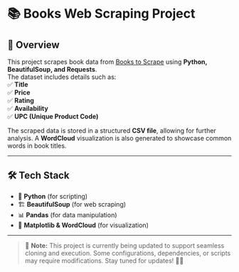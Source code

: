 # 📚 Books Web Scraping Project

## 🚀 Overview
This project scrapes book data from [Books to Scrape](http://books.toscrape.com/) using **Python, BeautifulSoup, and Requests**.  
The dataset includes details such as:  
✅ **Title**  
✅ **Price**  
✅ **Rating**  
✅ **Availability**  
✅ **UPC (Unique Product Code)**  

The scraped data is stored in a structured **CSV file**, allowing for further analysis. A **WordCloud** visualization is also generated to showcase common words in book titles.  

---

## 🛠️ Tech Stack
- 🐍 **Python** (for scripting)  
- 🏗️ **BeautifulSoup** (for web scraping)  
- 📊 **Pandas** (for data manipulation)  
- 🎨 **Matplotlib & WordCloud** (for visualization)  

---
> 🚧 **Note:** This project is currently being updated to support seamless cloning and execution. Some configurations, dependencies, or scripts may require modifications. Stay tuned for updates! 🔄✨  
